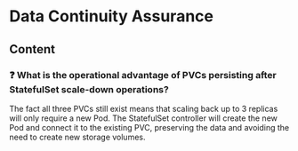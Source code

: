 # Data Continuity Assurance

## Content

### ❓ What is the operational advantage of PVCs persisting after StatefulSet scale-down operations?
The fact all three PVCs still exist means that scaling back up to 3 replicas will only require a new Pod. The StatefulSet controller will create the new Pod and connect it to the existing PVC, preserving the data and avoiding the need to create new storage volumes.


